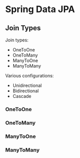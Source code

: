 # Spring Data JPA

## Join Types

Join types:
- OneToOne
- OneToMany
- ManyToOne
- ManyToMany

Various configurations:
- Unidirectional
- Bidirectional
- Cascade

### OneToOne

### OneToMany

### ManyToOne

### ManyToMany